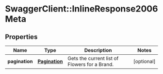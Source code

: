 # SwaggerClient::InlineResponse2006Meta

## Properties
Name | Type | Description | Notes
------------ | ------------- | ------------- | -------------
**pagination** | [**Pagination**](Pagination.md) | Gets the current list of Flowers for a Brand. | [optional] 


